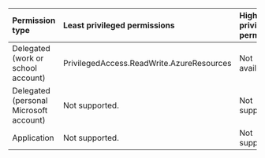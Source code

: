 |Permission type|Least privileged permissions|Higher privileged permissions|
|:---|:---|:---|
|Delegated (work or school account)|PrivilegedAccess.ReadWrite.AzureResources|Not available.|
|Delegated (personal Microsoft account)|Not supported.|Not supported.|
|Application|Not supported.|Not supported.|
